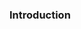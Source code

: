<!--
.. title: neo4j - Hands-on 101 Tutorial
.. slug: neo4j-101-practical-tutorial
.. date: 2024-08-28 11:41:46 UTC+05:30
.. tags: programming, database
.. category: 
.. link: 
.. description: 
.. type: Hands-on & practical tutorial on neo4j graph database
-->

### Introduction
